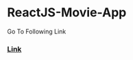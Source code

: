 <h1>ReactJS-Movie-App</h1>
<div>
    <p>
        Go To Following Link
        <h3>
        <a href="https://green-grape.github.io/ReactJS-Movie-App/">Link</a> 
    </p>
</div>
